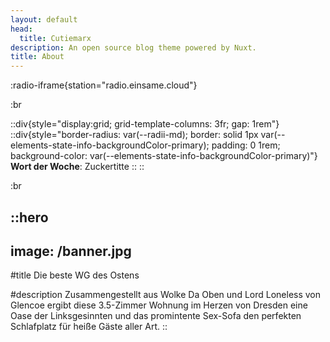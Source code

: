 ```yaml
---
layout: default
head:
  title: Cutiemarx
description: An open source blog theme powered by Nuxt.
title: About
---
```


:radio-iframe{station="radio.einsame.cloud"}

:br

::div{style="display:grid; grid-template-columns: 3fr; gap: 1rem"}
  ::div{style="border-radius: var(--radii-md); border: solid 1px var(--elements-state-info-backgroundColor-primary); padding: 0 1rem; background-color: var(--elements-state-info-backgroundColor-primary)"}
    **Wort der Woche**: Zuckertitte
  ::
::

:br

::hero
---
image: /banner.jpg
---
#title
Die beste WG des Ostens

#description
Zusammengestellt aus Wolke Da Oben und Lord Loneless von Glencoe ergibt diese 3.5-Zimmer Wohnung im Herzen von Dresden eine Oase der Linksgesinnten und das promintente Sex-Sofa den perfekten Schlafplatz für heiße Gäste aller Art.
::
